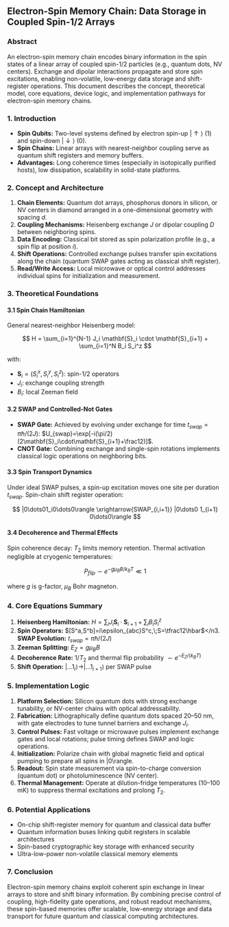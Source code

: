 ## Electron-Spin Memory Chain: Data Storage in Coupled Spin-1/2 Arrays

### Abstract

An electron-spin memory chain encodes binary information in the spin states of a linear array of coupled spin-1/2 particles (e.g., quantum dots, NV centers). Exchange and dipolar interactions propagate and store spin excitations, enabling non-volatile, low-energy data storage and shift-register operations. This document describes the concept, theoretical model, core equations, device logic, and implementation pathways for electron-spin memory chains.

### 1. Introduction

* **Spin Qubits:** Two-level systems defined by electron spin-up $|\uparrow\rangle$ (1) and spin-down $|\downarrow\rangle$ (0).
* **Spin Chains:** Linear arrays with nearest-neighbor coupling serve as quantum shift registers and memory buffers.
* **Advantages:** Long coherence times (especially in isotopically purified hosts), low dissipation, scalability in solid-state platforms.

### 2. Concept and Architecture

1. **Chain Elements:** Quantum dot arrays, phosphorus donors in silicon, or NV centers in diamond arranged in a one-dimensional geometry with spacing $d$.
2. **Coupling Mechanisms:** Heisenberg exchange $J$ or dipolar coupling $D$ between neighboring spins.
3. **Data Encoding:** Classical bit stored as spin polarization profile (e.g., a spin flip at position $i$).
4. **Shift Operations:** Controlled exchange pulses transfer spin excitations along the chain (quantum SWAP gates acting as classical shift register).
5. **Read/Write Access:** Local microwave or optical control addresses individual spins for initialization and measurement.

### 3. Theoretical Foundations

#### 3.1 Spin Chain Hamiltonian

General nearest-neighbor Heisenberg model:

$$
H = \sum_{i=1}^{N-1} J_i \mathbf{S}_i \cdot \mathbf{S}_{i+1} + \sum_{i=1}^N B_i S_i^z
$$

with:

* $\mathbf{S}_i=(S_i^x,S_i^y,S_i^z)$: spin-1/2 operators
* $J_i$: exchange coupling strength
* $B_i$: local Zeeman field

#### 3.2 SWAP and Controlled-Not Gates

* **SWAP Gate:** Achieved by evolving under exchange for time $t_{swap}=\pi\hbar/(2J)$:
  $U_{swap}=\exp[-i(\pi/2)(2\mathbf{S}_i\cdot\mathbf{S}_{i+1}+\frac12)]$.
* **CNOT Gate:** Combining exchange and single-spin rotations implements classical logic operations on neighboring bits.

#### 3.3 Spin Transport Dynamics

Under ideal SWAP pulses, a spin-up excitation moves one site per duration $t_{swap}$. Spin-chain shift register operation:

$$
|0\dots01_i0\dots0\rangle \xrightarrow{SWAP_{i,i+1}} |0\dots0 1_{i+1} 0\dots0\rangle
$$

#### 3.4 Decoherence and Thermal Effects

Spin coherence decay: $T_2$ limits memory retention. Thermal activation negligible at cryogenic temperatures:

$$
P_{flip}\sim e^{-g \mu_B B/k_B T}\ll1
$$

where $g$ is g-factor, $\mu_B$ Bohr magneton.

### 4. Core Equations Summary

1. **Heisenberg Hamiltonian:** $H=\sum_i J_i\mathbf{S}_i\cdot\mathbf{S}_{i+1}+\sum_iB_iS_i^z$
2. **Spin Operators:** $[S^a,S^b]=i\epsilon_{abc}S^c,\;S=\tfrac12\hbar$\</n3. **SWAP Evolution:** $t_{swap}=\pi\hbar/(2J)$
3. **Zeeman Splitting:** $E_Z=g\mu_BB$
4. **Decoherence Rate:** $1/T_2$ and thermal flip probability $\sim e^{-E_Z/(k_BT)}$
5. **Shift Operation:** $|\dots1_i\rangle \to |\dots1_{i+1}\rangle$ per SWAP pulse

### 5. Implementation Logic

1. **Platform Selection:** Silicon quantum dots with strong exchange tunability, or NV-center chains with optical addressability.
2. **Fabrication:** Lithographically define quantum dots spaced 20–50 nm, with gate electrodes to tune tunnel barriers and exchange $J_i$.
3. **Control Pulses:** Fast voltage or microwave pulses implement exchange gates and local rotations; pulse timing defines SWAP and logic operations.
4. **Initialization:** Polarize chain with global magnetic field and optical pumping to prepare all spins in |0\rangle.
5. **Readout:** Spin state measurement via spin-to-charge conversion (quantum dot) or photoluminescence (NV center).
6. **Thermal Management:** Operate at dilution-fridge temperatures (10–100 mK) to suppress thermal excitations and prolong $T_2$.

### 6. Potential Applications

* On-chip shift-register memory for quantum and classical data buffer
* Quantum information buses linking qubit registers in scalable architectures
* Spin-based cryptographic key storage with enhanced security
* Ultra-low-power non-volatile classical memory elements

### 7. Conclusion

Electron-spin memory chains exploit coherent spin exchange in linear arrays to store and shift binary information. By combining precise control of coupling, high-fidelity gate operations, and robust readout mechanisms, these spin-based memories offer scalable, low-energy storage and data transport for future quantum and classical computing architectures.

